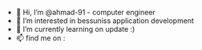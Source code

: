- 👋 Hi, I’m @ahmad-91 - computer engineer
- 👀 I’m interested in bessuniss application development
- 🌱 I’m currently learning on update :)
- 📫 find me on : 
<!---
ahmad-91/ahmad-91 is a ✨ special ✨ repository because its `README.md` (this file) appears on your GitHub profile.
You can click the Preview link to take a look at your changes.
--->

